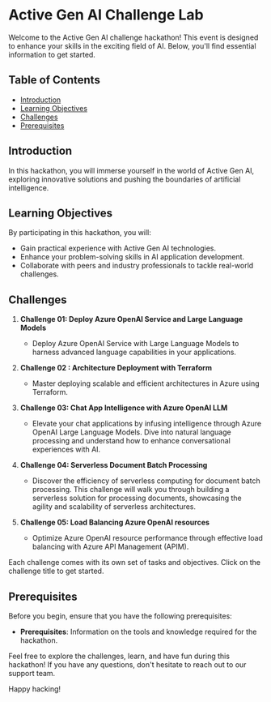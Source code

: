 # Active Gen AI Challenge Lab

Welcome to the Active Gen AI challenge hackathon! This event is designed to enhance your skills in the exciting field of AI. Below, you'll find essential information to get started.

## Table of Contents

- [Introduction](#introduction)
- [Learning Objectives](#learning-objectives)
- [Challenges](#challenges)
- [Prerequisites](#prerequisites)

## Introduction

In this hackathon, you will immerse yourself in the world of Active Gen AI, exploring innovative solutions and pushing the boundaries of artificial intelligence.

## Learning Objectives

By participating in this hackathon, you will:

- Gain practical experience with Active Gen AI technologies.
- Enhance your problem-solving skills in AI application development.
- Collaborate with peers and industry professionals to tackle real-world challenges.

## Challenges

1. **Challenge 01: Deploy Azure OpenAI Service and Large Language Models**
   - Deploy Azure OpenAI Service with Large Language Models to harness advanced language capabilities in your applications.
             
3. **Challenge 02 : Architecture Deployment with Terraform**
   - Master deploying scalable and efficient architectures in Azure using Terraform.
          
3. **Challenge 03: Chat App Intelligence with Azure OpenAI LLM**
   - Elevate your chat applications by infusing intelligence through Azure OpenAI Large Language Models. Dive into natural language processing and understand how to enhance conversational experiences with AI.
          
4. **Challenge 04: Serverless Document Batch Processing**
   - Discover the efficiency of serverless computing for document batch processing. This challenge will walk you through building a serverless solution for processing documents, showcasing the agility and scalability of serverless architectures.
          
5. **Challenge 05: Load Balancing Azure OpenAI resources**
    - Optimize Azure OpenAI resource performance through effective load balancing with Azure API Management (APIM).

Each challenge comes with its own set of tasks and objectives. Click on the challenge title to get started.

## Prerequisites

Before you begin, ensure that you have the following prerequisites:

- **Prerequisites**: Information on the tools and knowledge required for the hackathon.

Feel free to explore the challenges, learn, and have fun during this hackathon! If you have any questions, don't hesitate to reach out to our support team.

Happy hacking!
